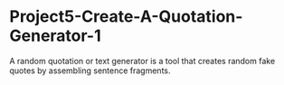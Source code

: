# Project5-Create-A-Quotation-Generator-1
A random quotation or text generator is a tool that creates random fake quotes by assembling sentence fragments.
